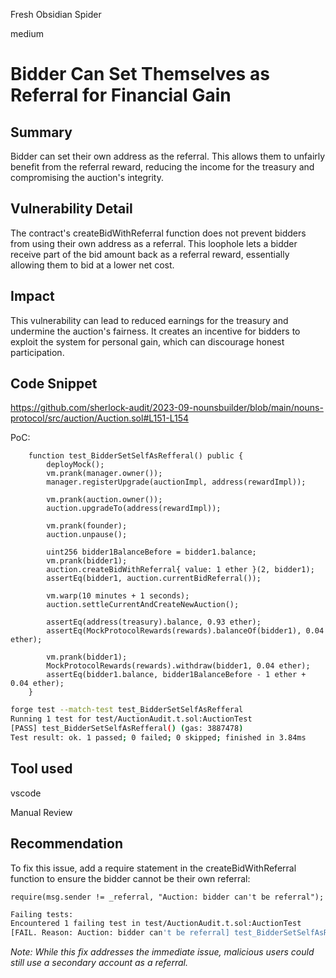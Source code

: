Fresh Obsidian Spider

medium

# Bidder Can Set Themselves as Referral for Financial Gain

## Summary
Bidder can set their own address as the referral. This allows them to unfairly benefit from the referral reward, reducing the income for the treasury and compromising the auction's integrity.

## Vulnerability Detail
The contract's createBidWithReferral function does not prevent bidders from using their own address as a referral. This loophole lets a bidder receive part of the bid amount back as a referral reward, essentially allowing them to bid at a lower net cost.

## Impact
This vulnerability can lead to reduced earnings for the treasury and undermine the auction's fairness. It creates an incentive for bidders to exploit the system for personal gain, which can discourage honest participation.

## Code Snippet
https://github.com/sherlock-audit/2023-09-nounsbuilder/blob/main/nouns-protocol/src/auction/Auction.sol#L151-L154

PoC:
```solidity
    function test_BidderSetSelfAsRefferal() public {
        deployMock();
        vm.prank(manager.owner());
        manager.registerUpgrade(auctionImpl, address(rewardImpl));

        vm.prank(auction.owner());
        auction.upgradeTo(address(rewardImpl));

        vm.prank(founder);
        auction.unpause();
        
        uint256 bidder1BalanceBefore = bidder1.balance;
        vm.prank(bidder1);
        auction.createBidWithReferral{ value: 1 ether }(2, bidder1);
        assertEq(bidder1, auction.currentBidReferral());

        vm.warp(10 minutes + 1 seconds);
        auction.settleCurrentAndCreateNewAuction();

        assertEq(address(treasury).balance, 0.93 ether);
        assertEq(MockProtocolRewards(rewards).balanceOf(bidder1), 0.04 ether);

        vm.prank(bidder1);
        MockProtocolRewards(rewards).withdraw(bidder1, 0.04 ether);
        assertEq(bidder1.balance, bidder1BalanceBefore - 1 ether + 0.04 ether);
    }
```
```bash
forge test --match-test test_BidderSetSelfAsRefferal
Running 1 test for test/AuctionAudit.t.sol:AuctionTest
[PASS] test_BidderSetSelfAsRefferal() (gas: 3887478)
Test result: ok. 1 passed; 0 failed; 0 skipped; finished in 3.84ms
```

## Tool used
vscode

Manual Review

## Recommendation
To fix this issue, add a require statement in the createBidWithReferral function to ensure the bidder cannot be their own referral:
```solidity
require(msg.sender != _referral, "Auction: bidder can't be referral");
```
```bash
Failing tests:
Encountered 1 failing test in test/AuctionAudit.t.sol:AuctionTest
[FAIL. Reason: Auction: bidder can't be referral] test_BidderSetSelfAsRefferal() (gas: 3674193)
```
_Note: While this fix addresses the immediate issue, malicious users could still use a secondary account as a referral._ 